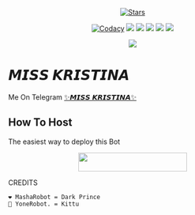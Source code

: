 <p align="center">
    <a href="https://github.com/xdipesh/MissKristina/stargazers"><img src="https://img.shields.io/github/stars/MdNoor786/ShasaBot-1?label=Stars&style=flat-square&logo=github&color=F10070" alt="Stars" /></a>
</p>
<p align="center">
    <a href="https://app.codacy.com/manual/MdNoor786/ShasaBot-1/dashboard"> <img src="https://img.shields.io/codacy/grade/4d58f2a402b54aed8a7d95f7add45a81?color=brightgreen&logo=codacy&logoColor=green&style=for-the-badge" alt="Codacy" /></a>
    <a href="https://github.com/MdNoor786/ShasaBot-1"> <img src="https://img.shields.io/github/repo-size/MdNoor786/ShasaBot-1?color=orange&logo=github&logoColor=green&style=for-the-badge" /></a>
    <a href="https://github.com/MdNoor786/ShasaBot-1/commits/prince"> <img src="https://img.shields.io/github/last-commit/MdNoor786/ShasaBot-1?color=blue&logo=github&logoColor=green&style=for-the-badge" /></a>
    <a href="https://github.com/MdNoor786/ShasaBot-1/issues"> <img src="https://img.shields.io/github/issues/MdNoor786/ShasaBot-1?color=blueviolet&logo=github&logoColor=green&style=for-the-badge" /></a>
    <a href="https://github.com/MdNoor786/ShasaBot-1/network/members"> <img src="https://img.shields.io/github/forks/MdNoor786/ShasaBot-1?color=red&logo=github&logoColor=green&style=for-the-badge" /></a>  
    <a href="https://pypi.org/project/Telethon/"> <img src="https://img.shields.io/pypi/v/telethon?color=yellow&label=telethon&logo=python&logoColor=green&style=for-the-badge" /></a>
</p>

<p align="center">
  <img src="https://telegra.ph/file/66aa807d148a9bdadf260.jpg">
</p>

# 𝙈𝙄𝙎𝙎 𝙆𝙍𝙄𝙎𝙏𝙄𝙉𝘼
Me On Telegram [✨𝙈𝙄𝙎𝙎 𝙆𝙍𝙄𝙎𝙏𝙄𝙉𝘼✨](https://t.me/MISS_KRISTINA_BOT)

## How To Host
The easiest way to deploy this Bot
<p align="center"><a href="https://heroku.com/deploy?template=https://github.com/xdipesh/Miss_Kristina"> <img src="https://img.shields.io/badge/Deploy%20To%20Heroku-black?style=for-the-badge&logo=heroku" width="220" height="38.45"/></a></p>
 
 
CREDITS
```
❤️ MashaRobot = Dark Prince
💜 YoneRobot. = Kittu 




```
